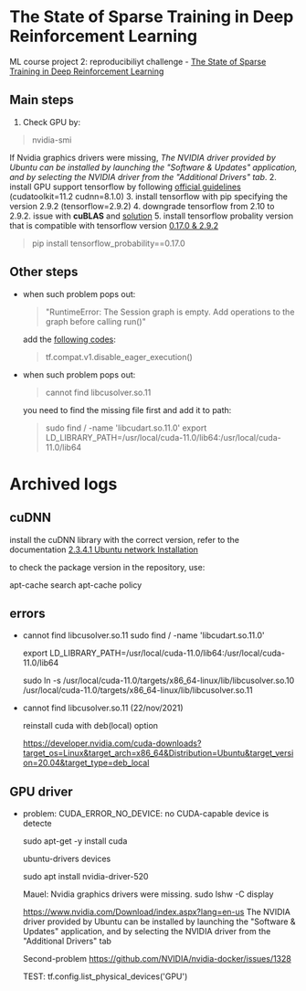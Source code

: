 
# The State of Sparse Training in Deep Reinforcement Learning

ML course project 2: reproducibiliyt challenge - [The State of Sparse Training in Deep Reinforcement Learning](https://github.com/google-research/rigl/tree/master/rigl/rl#the-state-of-sparse-training-in-deep-reinforcement-learning)

## Main steps
1. Check GPU by:
  
  > nvidia-smi
  
  If Nvidia graphics drivers were missing, *The NVIDIA driver provided by Ubuntu can be installed by launching the "Software & Updates" application, and by selecting the NVIDIA driver from the "Additional Drivers" tab*.
2. install GPU support tensorflow by following [official guidelines](https://www.tensorflow.org/install/gpu#install_cuda_with_apt) (cudatoolkit=11.2 cudnn=8.1.0)
3. install tensorflow with pip specifying the version 2.9.2 (tensorflow=2.9.2)
4. downgrade tensorflow from 2.10 to 2.9.2. issue with **cuBLAS** and [solution](https://github.com/google-research/multinerf/issues/47)
5. install tensorflow probality version that is compatible with tensorflow version [0.17.0 & 2.9.2](https://github.com/tensorflow/probability/releases)
  
  > pip install tensorflow_probability==0.17.0

## Other steps
- when such problem pops out:
  
  > "RuntimeError: The Session graph is empty. Add operations to the graph before calling run()"
  
  add the [following codes](https://github.com/OlafenwaMoses/ImageAI/issues/400):
  
  > tf.compat.v1.disable_eager_execution()

- when such problem pops out:
  
  > cannot find libcusolver.so.11
  
  you need to find the missing file first and add it to path:
  
  > sudo find / -name 'libcudart.so.11.0'
  > export LD_LIBRARY_PATH=/usr/local/cuda-11.0/lib64:/usr/local/cuda-11.0/lib64



# Archived logs
## cuDNN
install the cuDNN library with the correct version, refer to the documentation [2.3.4.1 Ubuntu network Installation][NVIDIA CUDNN]

[NVIDIA CUDNN]:https://docs.nvidia.com/deeplearning/cudnn/install-guide/index.html

to check the package version in the repository, use:

  apt-cache search <packagename>
  apt-cache policy <packagename>
 
  
## errors
* cannot find libcusolver.so.11
  sudo find / -name 'libcudart.so.11.0'
  
  export LD_LIBRARY_PATH=/usr/local/cuda-11.0/lib64:/usr/local/cuda-11.0/lib64
  
  sudo ln -s /usr/local/cuda-11.0/targets/x86_64-linux/lib/libcusolver.so.10 /usr/local/cuda-11.0/targets/x86_64-linux/lib/libcusolver.so.11
  
* cannot find libcusolver.so.11 (22/nov/2021)
  
  reinstall cuda with deb(local) option
  
  https://developer.nvidia.com/cuda-downloads?target_os=Linux&target_arch=x86_64&Distribution=Ubuntu&target_version=20.04&target_type=deb_local


## GPU driver
* problem: CUDA_ERROR_NO_DEVICE: no CUDA-capable device is detecte
  
  sudo apt-get -y install cuda
  
  ubuntu-drivers devices
  
  sudo apt install nvidia-driver-520
  
  
  Mauel:
  Nvidia graphics drivers were missing.
    sudo lshw -C display

    https://www.nvidia.com/Download/index.aspx?lang=en-us
    The NVIDIA driver provided by Ubuntu can be installed by launching the
     "Software & Updates" application, and by selecting the NVIDIA driver from the
     "Additional Drivers" tab
  
  Second-problem
  https://github.com/NVIDIA/nvidia-docker/issues/1328
  
  TEST:
  tf.config.list_physical_devices('GPU')



  
